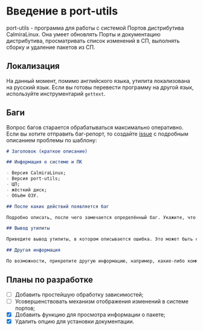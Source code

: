 # Введение в port-utils

port-utils - программа для работы с системой Портов дистрибутива CalmiraLinux. Она умеет обновлять Порты и документацию дистрибутива, просматривать список изменений в СП, выполнять сборку и удаление пакетов из СП.

## Локализация

На данный момент, помимо английского языка, утилита локализована на русский язык. Если вы готовы перевести программу на другой язык, используйте инструментарий `gettext`.

## Баги

Вопрос багов старается обрабатываться максимально оперативно. Если вы хотите отправить баг-репорт, то создайте [issue](https://github.com/CalmiraLinux/port-utils/issues/new) с подробным описанием проблемы по шаблону:

```markdown
# Заголовок (краткое описание)

## Информация о системе и ПК

- Версия CalmiraLinux;
- Версия port-utils;
- ЦП;
- жёсткий диск;
- Объём ОЗУ.

## После каких действий появляется баг

Подробно описать, после чего замечается определённый баг. Укажите, что надо сделать, чтобы воспроизвести этот баг.

## Вывод утилиты

Приведите вывод утилиты, в котором описывается ошибка. Это может быть стандартное сообщение port-utils, а может быть сообщение интерпретатора Python, либо сообщения операционной системы.

## Другая информация

По возможности, прикрепите другую информацию, например, какие-либо комментарии.

```

## Планы по разработке

- [ ] Добавить простейшую обработку зависимостей;
- [ ] Усовершенствовать механизм отображения изменений в системе портов;
- [X] Добавить функцию для просмотра информации о пакете;
- [X] Удалить опцию для установки документации.